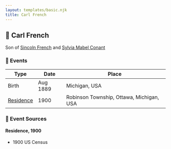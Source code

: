 ```yaml
---
layout: templates/basic.njk
title: Carl French
---
```

## 🔵 Carl French

Son of [Sincoln French](/people/6/69338120) and [Sylvia Mabel Conant](/people/8/88275832)

### 📆 Events

Type | Date | Place
------ | ------ | ------
Birth | Aug 1889 | Michigan, USA
[Residence](#event-1) | 1900 | Robinson Township, Ottawa, Michigan, USA

### 📰 Event Sources

#### <a id="event-1"></a> Residence, 1900
* 1900 US Census
